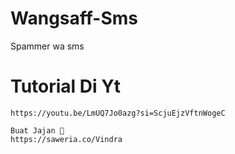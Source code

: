 # Wangsaff-Sms
Spammer wa sms
# Tutorial Di Yt
```
https://youtu.be/LmUQ7Jo0azg?si=ScjuEjzVftnWogeC
```
```
Buat Jajan 🙂
https://saweria.co/Vindra
